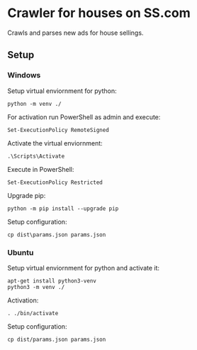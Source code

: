 # Crawler for houses on SS.com
Crawls and parses new ads for house sellings.
## Setup
### Windows
Setup virtual enviornment for python:
```
python -m venv ./
```
For activation run PowerShell as admin and execute:
```
Set-ExecutionPolicy RemoteSigned
```
Activate the virtual enviornment:
```
.\Scripts\Activate
```
Execute in PowerShell:
```
Set-ExecutionPolicy Restricted
```
Upgrade pip:
```
python -m pip install --upgrade pip
```
Setup configuration:
```
cp dist\params.json params.json
```
### Ubuntu
Setup virtual enviornment for python and activate it:
```
apt-get install python3-venv
python3 -m venv ./
```
Activation:
```
. ./bin/activate
```
Setup configuration:
```
cp dist/params.json params.json